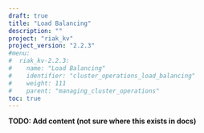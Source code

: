 ```yaml
---
draft: true
title: "Load Balancing"
description: ""
project: "riak_kv"
project_version: "2.2.3"
#menu:
#  riak_kv-2.2.3:
#    name: "Load Balancing"
#    identifier: "cluster_operations_load_balancing"
#    weight: 111
#    parent: "managing_cluster_operations"
toc: true
---
```


**TODO: Add content (not sure where this exists in docs)**
